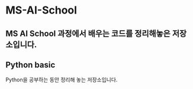 # MS-AI-School
MS AI School 과정에서 배우는 코드를 정리해놓은 저장소입니다.
-----
## Python basic
Python을 공부하는 동안 정리해 놓는 저장소입니다.

